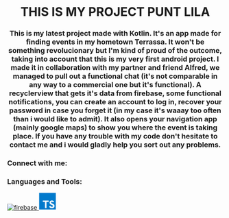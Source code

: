 <h1 align="center">THIS IS MY PROJECT PUNT LILA</h1>
<h3 align="center">This is my latest project made with Kotlin. It's an app made for finding events in my hometown Terrassa. It won't be something revolucionary but I'm kind of proud of the outcome, taking into account that this is my very first android project. I made it in collaboration with my partner and friend Alfred, we managed to pull out a functional chat (it's not comparable in any way to a commercial one but it's functional). A recyclerview that gets it's data from firebase, some functional notifications, you can create an account to log in, recover your password in case you forget it (in my case it's waaay too often than i would like to admit). It also opens your navigation app (mainly google maps) to show you where the event is taking place. If you have any trouble with my code don't hesitate to contact me and i would gladly help you sort out any problems.</h3>

<h3 align="left">Connect with me:</h3>
<p align="left">
</p>

<h3 align="left">Languages and Tools:</h3>
<p align="left"> <a href="https://firebase.google.com/" target="_blank" rel="noreferrer"> <img src="https://www.vectorlogo.zone/logos/firebase/firebase-icon.svg" alt="firebase" width="40" height="40"/> </a> <a href="https://www.typescriptlang.org/" target="_blank" rel="noreferrer"> <img src="https://raw.githubusercontent.com/devicons/devicon/master/icons/typescript/typescript-original.svg" alt="typescript" width="40" height="40"/> </a> </p>

